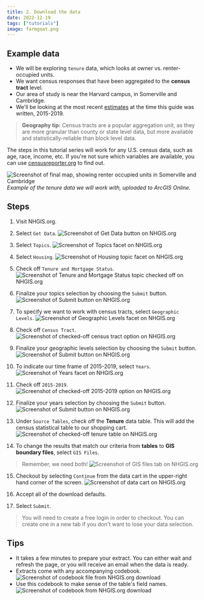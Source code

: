 ```yaml
---
title: 2. Download the data
date: 2022-12-19
tags: ["tutorials"]
image: farmgoat.png
---
```



## Example data 
- We will be exploring `tenure` data, which looks at owner vs. renter-occupied units.
- We want census responses that have been aggregated to the **census tract** level.
- Our area of study is near the Harvard campus, in Somerville and Cambridge. 
- We'll be looking at the most recent [estimates](https://www.census.gov/programs-surveys/acs/guidance/estimates.html) at the time this guide was written, 2015-2019.

> **Geography tip:** Census tracts are a popular aggregation unit, as they are more granular than county or state level data, but more available and statistically-reliable than block level data. 

The steps in this tutorial series will work for any U.S. census data, such as age, race, income, etc. If you're not sure which variables are available, you can use [censusreporter.org](https://censusreporter.org/) to find out.

![Screenshot of final map, showing renter occupied units in Somerville and Cambridge](media/1.png)
_Example of the tenure data we will work with, uploaded to ArcGIS Online._

## Steps

1. Visit NHGIS.org.

2. Select `Get Data`.
![Screenshot of Get Data button on NHGIS.org](media/2.png)

3. Select `Topics`. 
![Screenshot of Topics facet on NHGIS.org](media/3.png)

4. Select `Housing`.
![Screenshot of Housing topic facet on NHGIS.org](media/4.png)

5. Check off `Tenure and Mortgage Status`.
![Screenshot of Tenure and Mortgage Status topic checked off on NHGIS.org](media/5.png)

6. Finalize your topics selection by choosing the `Submit` button.
![Screenshot of Submit button on NHGIS.org](media/6.png)

7. To specify we want to work with census tracts, select `Geographic Levels`.
![Screenshot of Geographic Levels facet on NHGIS.org](media/8.png)

8. Check off `Census Tract`.
![Screenshot of checked-off census tract option on NHGIS.org](media/9.png)

9. Finalize your geographic levels selection by choosing the `Submit` button.
![Screenshot of Submit button on NHGIS.org](media/6.png)

10. To indicate our time frame of 2015-2019, select `Years`.
![Screenshot of Years facet on NHGIS.org](media/10.png)

11. Check off `2015-2019`.
![Screenshot of checked-off 2015-2019 option on NHGIS.org](media/11.png)

12. Finalize your years selection by choosing the `Submit` button.
![Screenshot of Submit button on NHGIS.org](media/6.png)

13. Under `Source Tables`, check off the **Tenure** data table. This will add the census statistical table to our shopping cart.
![Screenshot of checked-off tenure table on NHGIS.org](media/13.png)

14. To change the results that match our criteria from **tables** to **GIS boundary files**, select `GIS Files`.
>Remember, we need both!
![Screenshot of GIS files tab on NHGIS.org](media/12.png)

15. Checkout by selecting `Continue` from the data cart in the upper-right hand corner of the screen.
![Screenshot of data cart on NHGIS.org](media/14.png)

16. Accept all of the download defaults.

17. Select `Submit`.
> You will need to create a free login in order to checkout. You can create one in a new tab if you don't want to lose your data selection.


## Tips

- It takes a few minutes to prepare your extract. You can either wait and refresh the page, or you will receive an email when the data is ready.
- Extracts come with any accompanying codebook.
![Screenshot of codebook file from  NHGIS.org download](media/15.png)
- Use this codebook to make sense of the table's field names.
![Screenshot of codebook from  NHGIS.org download](media/16.png)






